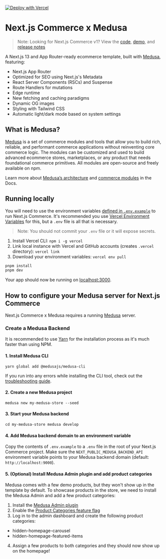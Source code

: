 [![Deploy with Vercel](https://vercel.com/button)](https://vercel.com/new/clone?repository-url=https%3A%2F%2Fgithub.com%2Fmedusajs%2Fcommerce&env=MEDUSA_API_KEY,SITE_NAME,NEXT_PUBLIC_MEDUSA_BACKEND_API,NEXT_PUBLIC_VERCEL_URL,TWITTER_SITE,TWITTER_CREATOR&project-name=medusa-nextjs-commerce&repository-name=medusa-nextjs-commerce&redirect-url=https%3A%2F%2Fdocs.medusajs.com%2F%3Futm_source%3Dvercel%26utm_medium%3Ddeploy%2Bbutton%26utm_campaign%3Dcommerce&demo-title=Next.js%20Commerce%20by%20Medusa&demo-description=A%20Next.js%2013%20and%20ecommerce%20template%2C%20built%20with%20Medusa.&demo-url=https%3A%2F%2Fmedusa-nextjs-commerce.vercel.app%2F&demo-image=https%3A%2F%2Favatars.githubusercontent.com%2Fu%2F62591822%3Fs%3D200%26v%3D4)

# Next.js Commerce x Medusa

> Note: Looking for Next.js Commerce v1? View the [code](https://github.com/vercel/commerce/tree/v1), [demo](https://commerce-v1.vercel.store), and [release notes](https://github.com/vercel/commerce/releases/tag/v1)

A Next.js 13 and App Router-ready ecommerce template, built with [Medusa](https://github.com/medusajs/medusa), featuring:

- Next.js App Router
- Optimized for SEO using Next.js's Metadata
- React Server Components (RSCs) and Suspense
- Route Handlers for mutations
- Edge runtime
- New fetching and caching paradigms
- Dynamic OG images
- Styling with Tailwind CSS
- Automatic light/dark mode based on system settings

## What is Medusa?

[Medusa](https://medusajs.com/) is a set of commerce modules and tools that allow you to build rich, reliable, and performant commerce applications without reinventing core commerce logic. The modules can be customized and used to build advanced ecommerce stores, marketplaces, or any product that needs foundational commerce primitives. All modules are open-source and freely available on npm.

Learn more about [Medusa’s architecture](https://docs.medusajs.com/development/fundamentals/architecture-overview) and [commerce modules](https://docs.medusajs.com/modules/overview) in the Docs.

## Running locally

You will need to use the environment variables [defined in `.env.example`](.env.example) to run Next.js Commerce. It's recommended you use [Vercel Environment Variables](https://vercel.com/docs/concepts/projects/environment-variables) for this, but a `.env` file is all that is necessary.

> Note: You should not commit your `.env` file or it will expose secrets.

1. Install Vercel CLI: `npm i -g vercel`
2. Link local instance with Vercel and GitHub accounts (creates `.vercel` directory): `vercel link`
3. Download your environment variables: `vercel env pull`

```bash
pnpm install
pnpm dev
```

Your app should now be running on [localhost:3000](http://localhost:3000/).

## How to configure your Medusa server for Next.js Commerce

Next.js Commerce x Medusa requires a running [Medusa](https://github.com/medusajs/medusa) server.

### Create a Medusa Backend[​](https://docs.medusajs.com/development/backend/install#create-a-medusa-backend 'Direct link to Create a Medusa Backend')

It is recommended to use [Yarn](https://yarnpkg.com/getting-started/install) for the installation process as it's much faster than using NPM.

#### 1. Install Medusa CLI[​](https://docs.medusajs.com/development/backend/install#1-install-medusa-cli 'Direct link to 1. Install Medusa CLI')

```
yarn global add @medusajs/medusa-cli
```

If you run into any errors while installing the CLI tool, check out the [troubleshooting guide](https://docs.medusajs.com/troubleshooting/cli-installation-errors).

#### 2. Create a new Medusa project[​](https://docs.medusajs.com/development/backend/install#2-create-a-new-medusa-project 'Direct link to 2. Create a new Medusa project')

```
medusa new my-medusa-store --seed
```

#### 3. Start your Medusa backend[​](https://docs.medusajs.com/development/backend/install#3-start-your-medusa-backend 'Direct link to 3. Start your Medusa backend')

```
cd my-medusa-store medusa develop
```

#### 4. Add Medusa backend domain to an environment variable

Copy the contents of `.env.example` to a `.env` file in the root of your Next.js Commerce project. Make sure the `NEXT_PUBLIC_MEDUSA_BACKEND_API` environment variable points to your Medusa backend domain (default: `http://localhost:9000`).

#### 5. (Optional) Install Medusa Admin plugin and add product categories

Medusa comes with a few demo products, but they won't show up in the template by default. To showcase products in the store, we need to install the Medusa Admin and add a few product categories:

1. Install the [Medusa Admin plugin](https://docs.medusajs.com/admin/quickstart)
2. Enable the [Product Categories feature flag](https://docs.medusajs.com/modules/products/categories)
3. Log in to the admin dashboard and create the following product categories:
  - hidden-homepage-carousel
  - hidden-homepage-featured-items
4. Assign a few products to both categories and they should now show up on the homepage!

